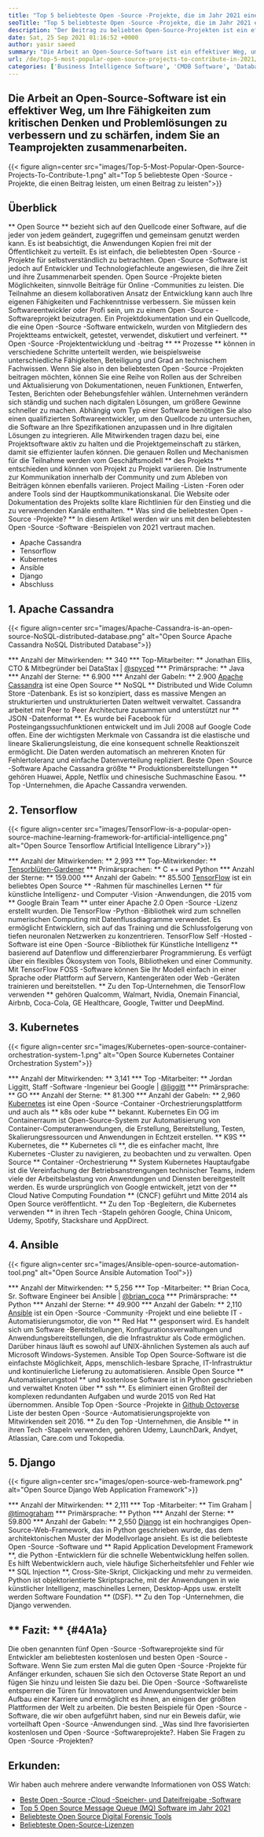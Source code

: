 ```yaml
---
title: "Top 5 beliebteste Open -Source -Projekte, die im Jahr 2021 einen Beitrag leisten können" 
seoTitle: "Top 5 beliebteste Open -Source -Projekte, die im Jahr 2021 einen Beitrag leisten können" 
description: "Der Beitrag zu beliebten Open-Source-Projekten ist ein effektiver Weg, um Ihre Fähigkeiten zur Problemlösung zu verbessern, indem Sie an den Teamprojekten zusammenarbeiten." 
date: Sat, 25 Sep 2021 01:16:52 +0000
author: yasir saeed
summary: "Die Arbeit an Open-Source-Software ist ein effektiver Weg, um sich zu verbessern und zu melden. Schärfen Sie Ihre Fähigkeiten zum kritischen Denken und Ihre Fähigkeiten zur Problemlösung, indem Sie an Teamprojekten zusammenarbeiten." 
url: /de/top-5-most-popular-open-source-projects-to-contribute-in-2021/
categories: ['Business Intelligence Software', 'CMDB Software', 'Database Management Software', 'Deployment Tools', 'Learning Management System', 'Rapid Application Development', 'Software Development']
---
```


## Die Arbeit an Open-Source-Software ist ein effektiver Weg, um Ihre Fähigkeiten zum kritischen Denken und Problemlösungen zu verbessern und zu schärfen, indem Sie an Teamprojekten zusammenarbeiten.

{{< figure align=center src="images/Top-5-Most-Popular-Open-Source-Projects-To-Contribute-1.png" alt="Top 5 beliebteste Open -Source -Projekte, die einen Beitrag leisten, um einen Beitrag zu leisten">}}


## **Überblick**
** Open Source ** bezieht sich auf den Quellcode einer Software, auf die jeder von jedem geändert, zugegriffen und gemeinsam genutzt werden kann. Es ist beabsichtigt, die Anwendungen Kopien frei mit der Öffentlichkeit zu verteilt. Es ist einfach, die beliebtesten Open -Source -Projekte für selbstverständlich zu betrachten. Open -Source -Software ist jedoch auf Entwickler und Technologiefachleute angewiesen, die ihre Zeit und ihre Zusammenarbeit spenden. Open Source -Projekte bieten Möglichkeiten, sinnvolle Beiträge für Online -Communities zu leisten. Die Teilnahme an diesem kollaborativen Ansatz der Entwicklung kann auch Ihre eigenen Fähigkeiten und Fachkenntnisse verbessern.
Sie müssen kein Softwareentwickler oder Profi sein, um zu einem Open -Source -Softwareprojekt beizutragen. Ein Projektdokumentation und ein Quellcode, die eine Open -Source -Software entwickeln, wurden von Mitgliedern des Projektteams entwickelt, getestet, verwendet, diskutiert und verfeinert. ** Open -Source -Projektentwicklung und -beitrag ** ** Prozesse ** können in verschiedene Schritte unterteilt werden, wie beispielsweise unterschiedliche Fähigkeiten, Beteiligung und Grad an technischem Fachwissen. Wenn Sie also in den beliebtesten Open -Source -Projekten beitragen möchten, können Sie eine Reihe von Rollen aus der Schreiben und Aktualisierung von Dokumentationen, neuen Funktionen, Entwerfen, Testen, Berichten oder Behebungsfehler wählen.
Unternehmen verändern sich ständig und suchen nach digitalen Lösungen, um größere Gewinne schneller zu machen. Abhängig vom Typ einer Software benötigen Sie also einen qualifizierten Softwareentwickler, um den Quellcode zu untersuchen, die Software an Ihre Spezifikationen anzupassen und in Ihre digitalen Lösungen zu integrieren. Alle Mitwirkenden tragen dazu bei, eine Projektsoftware aktiv zu halten und die Projektgemeinschaft zu stärken, damit sie effizienter laufen können. Die genauen Rollen und Mechanismen für die Teilnahme werden vom Geschäftsmodell ** des Projekts ** entschieden und können von Projekt zu Projekt variieren. Die Instrumente zur Kommunikation innerhalb der Community und zum Ableben von Beiträgen können ebenfalls variieren. Project Mailing -Listen -Foren oder andere Tools sind der Hauptkommunikationskanal. Die Website oder Dokumentation des Projekts sollte klare Richtlinien für den Einstieg und die zu verwendenden Kanäle enthalten.
** Was sind die beliebtesten Open -Source -Projekte? ** In diesem Artikel werden wir uns mit den beliebtesten Open -Source -Software -Beispielen von 2021 vertraut machen.
  * Apache Cassandra
  * Tensorflow
  * Kubernetes
  * Ansible
  * Django
  * Abschluss

## 1. Apache Cassandra

{{< figure align=center src="images/Apache-Cassandra-is-an-open-source-NoSQL-distributed-database.png" alt="Open Source Apache Cassandra NoSQL Distributed Database">}}

  *** Anzahl der Mitwirkenden: ** 340
  *** Top-Mitarbeiter: ** Jonathan Ellis, CTO & Mitbegründer bei DataStax | [@spyced][1]
  *** Primärsprache: ** Java
  *** Anzahl der Sterne: ** 6.900
  *** Anzahl der Gabeln: ** 2.900
[Apache Cassandra][2] ist eine Open Source ** NoSQL ** Distributed und Wide Column Store -Datenbank. Es ist so konzipiert, dass es massive Mengen an strukturierten und unstrukturierten Daten weltweit verwaltet. Cassandra arbeitet mit Peer to Peer Architecture zusammen und unterstützt nur ** JSON -Datenformat **. Es wurde bei Facebook für Posteingangssuchfunktionen entwickelt und im Juli 2008 auf Google Code offen.
Eine der wichtigsten Merkmale von Cassandra ist die elastische und lineare Skalierungsleistung, die eine konsequent schnelle Reaktionszeit ermöglicht. Die Daten werden automatisch an mehreren Knoten für Fehlertoleranz und einfache Datenverteilung repliziert. Beste Open -Source -Software Apache Cassandra größte ** Produktionsbereitstellungen ** gehören Huawei, Apple, Netflix und chinesische Suchmaschine Easou.
** Top -Unternehmen, die Apache Cassandra verwenden.

## 2. Tensorflow

{{< figure align=center src="images/TensorFlow-is-a-popular-open-source-machine-learning-framework-for-artificial-intelligence.png" alt="Open Source Tensorflow Artificial Intelligence Library">}}

  *** Anzahl der Mitwirkenden: ** 2,993
  *** Top-Mitwirkender: ** [Tensorblüten-Gardener][3]
  *** Primärsprachen: ** C ++ und Python
  *** Anzahl der Sterne: ** 159.000
  *** Anzahl der Gabeln: ** 85.500
[TensorFlow][4] ist ein beliebtes Open Source ** -Rahmen für maschinelles Lernen ** für künstliche Intelligenz- und Computer -Vision -Anwendungen, die 2015 vom ** Google Brain Team ** unter einer Apache 2.0 Open -Source -Lizenz erstellt wurden. Die TensorFlow -Python -Bibliothek wird zum schnellen numerischen Computing mit Datenflussdiagramme verwendet. Es ermöglicht Entwicklern, sich auf das Training und die Schlussfolgerung von tiefen neuronalen Netzwerken zu konzentrieren.
TensorFlow Self -Hosted -Software ist eine Open -Source -Bibliothek für Künstliche Intelligenz ** basierend auf Datenflow und differenzierbarer Programmierung. Es verfügt über ein flexibles Ökosystem von Tools, Bibliotheken und einer Community. Mit TensorFlow FOSS -Software können Sie Ihr Modell einfach in einer Sprache oder Plattform auf Servern, Kantengeräten oder Web -Geräten trainieren und bereitstellen.
** Zu den Top-Unternehmen, die TensorFlow verwenden ** gehören Qualcomm, Walmart, Nvidia, Onemain Financial, Airbnb, Coca-Cola, GE Healthcare, Google, Twitter und DeepMind.

## 3. Kubernetes

{{< figure align=center src="images/Kubernetes-open-source-container-orchestration-system-1.png" alt="Open Source Kubernetes Container Orchestration System">}}

  *** Anzahl der Mitwirkenden: ** 3,141
  *** Top -Mitarbeiter: ** Jordan Liggitt, Staff -Software -Ingenieur bei Google | [@liggitt][5]
  *** Primärsprache: ** GO
  *** Anzahl der Sterne: ** 81.300
  *** Anzahl der Gabeln: ** 2,960
[Kubernetes][6] ist eine Open -Source -Container -Orchestrierungsplattform und auch als ** k8s oder kube ** bekannt. Kubernetes Ein OG im Containerraum ist Open-Source-System zur Automatisierung von Container-Computeranwendungen, die Erstellung, Bereitstellung, Testen, Skalierungsressourcen und Anwendungen in Echtzeit erstellen. ** K9S ** Kubernetes, die ** Kubernetes cli **, die es einfacher macht, Ihre Kubernetes -Cluster zu navigieren, zu beobachten und zu verwalten.
Open Source ** Container -Orchestrierung ** System Kubernetes Hauptaufgabe ist die Vereinfachung der Betriebsanstrengungen technischer Teams, indem viele der Arbeitsbelastung von Anwendungen und Diensten bereitgestellt werden. Es wurde ursprünglich von Google entwickelt, jetzt von der ** Cloud Native Computing Foundation ** (CNCF) geführt und Mitte 2014 als Open Source veröffentlicht.
** Zu den Top -Begleitern, die Kubernetes verwenden ** in ihren Tech -Stapeln gehören Google, China Unicom, Udemy, Spotify, Stackshare und AppDirect.

## 4. Ansible

{{< figure align=center src="images/Ansible-open-source-automation-tool.png" alt="Open Source Ansible Automation Tool">}}

  *** Anzahl der Mitwirkenden: ** 5,256
  *** Top -Mitarbeiter: ** Brian Coca, Sr. Software Engineer bei Ansible | [@brian_coca][7]
  *** Primärsprache: ** Python
  *** Anzahl der Sterne: ** 49.900
  *** Anzahl der Gabeln: ** 2,110
[Ansible][8] ist ein Open -Source -Community -Projekt und eine beliebte IT -Automatisierungsmotor, die von ** Red Hat ** gesponsert wird. Es handelt sich um Software -Bereitstellungen, Konfigurationsverwaltungen und Anwendungsbereitstellungen, die die Infrastruktur als Code ermöglichen. Darüber hinaus läuft es sowohl auf UNIX-ähnlichen Systemen als auch auf Microsoft Windows-Systemen. Ansible Top Open Source-Software ist die einfachste Möglichkeit, Apps, menschlich-lesbare Sprache, IT-Infrastruktur und kontinuierliche Lieferung zu automatisieren.
Ansible Open Source ** Automatisierungstool ** und kostenlose Software ist in Python geschrieben und verwaltet Knoten über ** ssh **. Es eliminiert einen Großteil der komplexen redundanten Aufgaben und wurde 2015 von Red Hat übernommen. Ansible Top Open -Source -Projekte in [Github Octoverse][9] Liste der besten Open -Source -Automatisierungsprojekte von Mitwirkenden seit 2016.
** Zu den Top -Unternehmen, die Ansible ** in ihren Tech -Stapeln verwenden, gehören Udemy, LaunchDark, Andyet, Atlassian, Care.com und Tokopedia.

## 5. Django

{{< figure align=center src="images/open-source-web-framework.png" alt="Open Source Django Web Application Framework">}}

  *** Anzahl der Mitwirkenden: ** 2,111
  *** Top -Mitarbeiter: ** Tim Graham | [@timograham][10]
  *** Primärsprache: ** Python
  *** Anzahl der Sterne: ** 59.800
  *** Anzahl der Gabeln: ** 2,550
[Django][11] ist ein hochrangiges Open-Source-Web-Framework, das in Python geschrieben wurde, das dem architektonischen Muster der Modellvorlage ansieht. Es ist die beliebteste Open -Source -Software und ** Rapid Application Development Framework **, die Python -Entwicklern für die schnelle Webentwicklung helfen sollen. Es hilft Webentwicklern auch, viele häufige Sicherheitsfehler und Fehler wie ** SQL Injection **, Cross-Site-Skript, Clickjacking und mehr zu vermeiden.
Python ist objektorientierte Skriptsprache, mit der Anwendungen in wie künstlicher Intelligenz, maschinelles Lernen, Desktop-Apps usw. erstellt werden Software Foundation ** (DSF).
** Zu den Top -Unternehmen, die Django verwenden.

## ** Fazit: ** {#4A1a}
Die oben genannten fünf Open -Source -Softwareprojekte sind für Entwickler am beliebtesten kostenlosen und besten Open -Source -Software. Wenn Sie zum ersten Mal die guten Open -Source -Projekte für Anfänger erkunden, schauen Sie sich den Octoverse State Report an und fügen Sie hinzu und leisten Sie dazu bei. Die Open -Source -Softwareliste entsperren die Türen für Innovatoren und Anwendungsentwickler beim Aufbau einer Karriere und ermöglicht es ihnen, an einigen der größten Plattformen der Welt zu arbeiten. Die besten Beispiele für Open -Source -Software, die wir oben aufgeführt haben, sind nur ein Beweis dafür, wie vorteilhaft Open -Source -Anwendungen sind.
_Was sind Ihre favorisierten kostenlosen und Open -Source -Softwareprojekte?. Haben Sie Fragen zu Open -Source -Projekten?

## Erkunden:
Wir haben auch mehrere andere verwandte Informationen von OSS Watch:
  * [Beste Open -Source -Cloud -Speicher- und Dateifreigabe -Software][13]
  * [Top 5 Open Source Message Queue (MQ) Software im Jahr 2021][14]
  * [Beliebteste Open Source Digital Forensic Tools][15]
  * [Beliebteste Open-Source-Lizenzen][16]

  
[1]: https://twitter.com/spyced?lang=en
[2]: https://cassandra.apache.org/
[3]: https://github.com/tensorflower-gardener
[4]: https://www.tensorflow.org/
[5]: https://twitter.com/liggitt?lang=en
[6]: https://kubernetes.io/
[7]: https://twitter.com/brian_coca?lang=en
[8]: https://www.ansible.com/
[9]: https://octoverse.github.com/#top-and-trending-projects
[10]: https://twitter.com/timograham?lang=en
[11]: https://www.djangoproject.com/
[12]: mailto:yasir.saeed@aspose.com
[13]: https://products.containerize.com/backup-and-sync/
[14]: https://blog.containerize.com/message-queue-software/top-5-open-source-message-queue-software-in-2021/
[15]: https://blog.containerize.com/digital-forensic-tools/top-5-open-source-digital-forensic-tools-in-2021/
[16]: https://blog.containerize.com/licenses-standards/top-5-most-popular-osi-approved-open-source-licenses-of-2021/
